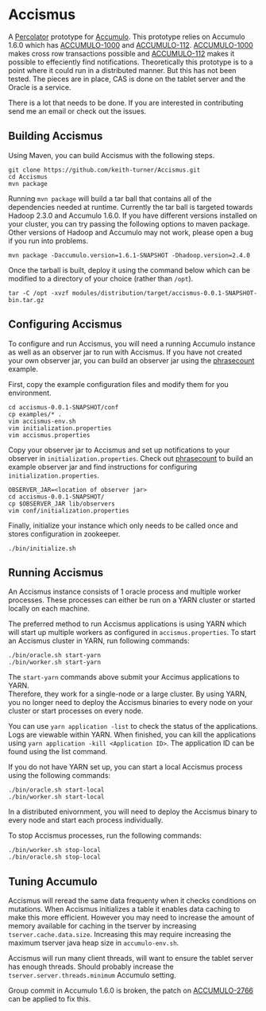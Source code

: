 Accismus
========

A [Percolator][2] prototype  for [Accumulo][1].  This prototype relies on 
Accumulo 1.6.0 which has [ACCUMULO-1000][3] and [ACCUMULO-112][5].
[ACCUMULO-1000][3] makes cross row transactions possible and  [ACCUMULO-112][5]
makes it possible to effeciently find notifications.  Theoretically this
prototype is to a point where it could run in a distributed manner.  But this
has not been tested.  The pieces are in place, CAS is done on the tablet server
and the Oracle is a service.  

There is a lot that needs to be done.  If you are interested in contributing
send me an email or check out the issues.

Building Accismus
-----------------

Using Maven, you can build Accismus with the following steps.

```
git clone https://github.com/keith-turner/Accismus.git
cd Accismus
mvn package
```

Running `mvn package` will build a tar ball that contains all of the
dependencies needed at runtime.  Currently the tar ball is targeted towards
Hadoop 2.3.0 and Accumulo 1.6.0.  If you have different versions installed on
your cluster, you can try passing the following options to maven package.
Other versions of Hadoop and Accumulo may not work, please open a bug if you
run into problems.

```
mvn package -Daccumulo.version=1.6.1-SNAPSHOT -Dhadoop.version=2.4.0
```

Once the tarball is built, deploy it using the command below which can be modified
to a directory of your choice (rather than `/opt`).

```
tar -C /opt -xvzf modules/distribution/target/accismus-0.0.1-SNAPSHOT-bin.tar.gz
```

Configuring Accismus
--------------------

To configure and run Accismus, you will need a running Accumulo instance as well 
as an observer jar to run with Accismus.  If you have not created your own observer
jar, you can build an observer jar using the [phrasecount][7] example.

First, copy the example configuration files and modify them for you environment.

```
cd accismus-0.0.1-SNAPSHOT/conf
cp examples/* .
vim accismus-env.sh
vim initialization.properties
vim accismus.properties
```

Copy your observer jar to Accismus and set up notifications to your observer in
 `initialization.properties`.  Check out [phrasecount][7] to build an example
observer jar and find instructions for configuring `initialization.properties`.

```
OBSERVER_JAR=<location of observer jar>
cd accismus-0.0.1-SNAPSHOT/
cp $OBSERVER_JAR lib/observers
vim conf/initialization.properties
```

Finally, initialize your instance which only needs to be called once and stores
 configuration in zookeeper.

```
./bin/initialize.sh
```

Running Accismus
----------------

An Accismus instance consists of 1 oracle process and multiple worker processes.
These processes can either be run on a YARN cluster or started locally on each
machine.

The preferred method to run Accismus applications is using YARN which will start
up multiple workers as configured in `accismus.properties`.  To start an Accismus
cluster in YARN, run following commands:

```
./bin/oracle.sh start-yarn
./bin/worker.sh start-yarn
```

The `start-yarn` commands above submit your Accimus applications to YARN.  
Therefore, they work for a single-node or a large cluster.  By using YARN, you 
no longer need to deploy the Accismus binaries to every node on your cluster or 
start processes on every node.

You can use `yarn application -list` to check the status of the applications. 
Logs are viewable within YARN.  When finished, you can kill the applications
using `yarn application -kill <Application ID>`.  The application ID can be
found using the list command.

If you do not have YARN set up, you can start a local Accismus process using
the following commands:

```
./bin/oracle.sh start-local
./bin/worker.sh start-local
```

In a distributed enivornment, you will need to deploy the Accismus binary to 
every node and start each process individually.

To stop Accismus processes, run the following commands:

```
./bin/worker.sh stop-local
./bin/oracle.sh stop-local
```

Tuning Accumulo
---------------

Accismus will reread the same data frequenty when it checks conditions on
mutations.   When Accismus initializes a table it enables data caching to make
this more efficient.  However you may need to increase the amount of memory
available for caching in the tserver by increasing `tserver.cache.data.size`.
Increasing this may require increasing the maximum tserver java heap size in
`accumulo-env.sh`.  

Accismus will run many client threads, will want to ensure the tablet server
has enough threads.  Should probably increase the
`tserver.server.threads.minimum` Accumulo setting.

Group commit in Accumulo 1.6.0 is broken, the patch on [ACCUMULO-2766][8] can
be applied to fix this.  


[1]: http://accumulo.apache.org
[2]: http://research.google.com/pubs/pub36726.html
[3]: https://issues.apache.org/jira/browse/ACCUMULO-1000
[5]: https://issues.apache.org/jira/browse/ACCUMULO-112
[7]: https://github.com/keith-turner/phrasecount
[8]: https://issues.apache.org/jira/browse/ACCUMULO-2766

